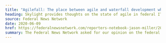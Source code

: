 ```yaml
---
title: "Agilefall: The place between agile and waterfall development where most agencies live"
heading: Skylight provides thoughts on the state of agile in federal IT
source: Federal News Network
date: 2020-06-09
href: https://federalnewsnetwork.com/reporters-notebook-jason-miller/2020/06/agilefall-the-place-between-agile-and-waterfall-development-where-most-agencies-live/
summary: The Federal News Network asked for our opinion on the federal government’s progress with adopting agile software development. We explained that we’re still seeing more examples of agencies stationed between the worlds of agile and waterfall.
---
```

